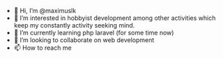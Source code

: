 - 👋 Hi, I’m @maximuslk
- 👀 I’m interested in hobbyist development among other activities which keep my constantly activity seeking mind.
- 🌱 I’m currently learning php laravel (for some time now)
- 💞️ I’m looking to collaborate on web development
- 📫 How to reach me 

<!---
maximuslk/maximuslk is a ✨ special ✨ repository because its `README.md` (this file) appears on your GitHub profile.
You can click the Preview link to take a look at your changes.
--->
